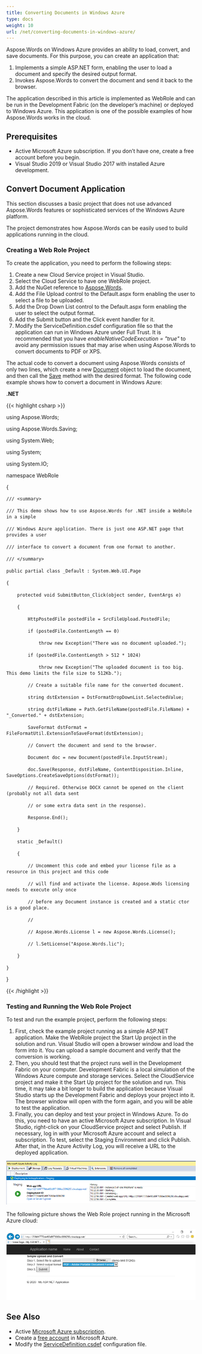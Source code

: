 ```yaml
---
title: Converting Documents in Windows Azure
type: docs
weight: 10
url: /net/converting-documents-in-windows-azure/
---
```


Aspose.Words on Windows Azure provides an ability to load, convert, and save documents. For this purpose, you can create an application that:

1. Implements a simple ASP.NET form, enabling the user to load a document and specify the desired output format.
1. Invokes Aspose.Words to convert the document and send it back to the browser.

The application described in this article is implemented as WebRole and can be run in the Development Fabric (on the developer’s machine) or deployed to Windows Azure. This application is one of the possible examples of how Aspose.Words works in the cloud.
## **Prerequisites**
- Active Microsoft Azure subscription. If you don’t have one, create a free account before you begin.
- Visual Studio 2019 or Visual Studio 2017 with installed Azure development.
## **Convert Document Application**
This section discusses a basic project that does not use advanced Aspose.Words features or sophisticated services of the Windows Azure platform.

The project demonstrates how Aspose.Words can be easily used to build applications running in the cloud.
### **Creating a Web Role Project**
To create the application, you need to perform the following steps:

1. Create a new Cloud Service project in Visual Studio.
1. Select the Cloud Service to have one WebRole project.
1. Add the NuGet reference to [Aspose.Words](https://www.nuget.org/packages/Aspose.Words/).
1. Add the File Upload control to the Default.aspx form enabling the user to select a file to be uploaded.
1. Add the Drop Down List control to the Default.aspx form enabling the user to select the output format.
1. Add the Submit button and the Click event handler for it.
1. Modify the ServiceDefinition.csdef configuration file so that the application can run in Windows Azure under Full Trust. It is recommended that you have *enableNativeCodeExecution = "true"* to avoid any permission issues that may arise when using Aspose.Words to convert documents to PDF or XPS.

The actual code to convert a document using Aspose.Words consists of only two lines, which create a new [Document](https://apireference.aspose.com/net/words/aspose.words/document) object to load the document, and then call the [Save](https://apireference.aspose.com/net/words/aspose.words/document/methods/save/index) method with the desired format. The following code example shows how to convert a document in Windows Azure:

**.NET**

{{< highlight csharp >}}

 using Aspose.Words;

using Aspose.Words.Saving;

using System.Web;

using System;

using System.IO;

namespace WebRole

{

    /// <summary>

    /// This demo shows how to use Aspose.Words for .NET inside a WebRole in a simple

    /// Windows Azure application. There is just one ASP.NET page that provides a user

    /// interface to convert a document from one format to another.

    /// </summary>

    public partial class _Default : System.Web.UI.Page

    {

        protected void SubmitButton_Click(object sender, EventArgs e)

        {

            HttpPostedFile postedFile = SrcFileUpload.PostedFile;

            if (postedFile.ContentLength == 0)

                throw new Exception("There was no document uploaded.");

            if (postedFile.ContentLength > 512 * 1024)

                throw new Exception("The uploaded document is too big. This demo limits the file size to 512Kb.");

            // Create a suitable file name for the converted document.

            string dstExtension = DstFormatDropDownList.SelectedValue;

            string dstFileName = Path.GetFileName(postedFile.FileName) + "_Converted." + dstExtension;

            SaveFormat dstFormat = FileFormatUtil.ExtensionToSaveFormat(dstExtension);

            // Convert the document and send to the browser.

            Document doc = new Document(postedFile.InputStream);

            doc.Save(Response, dstFileName, ContentDisposition.Inline, SaveOptions.CreateSaveOptions(dstFormat));

            // Required. Otherwise DOCX cannot be opened on the client (probably not all data sent

            // or some extra data sent in the response).

            Response.End();

        }

        static _Default()

        {

            // Uncomment this code and embed your license file as a resource in this project and this code 

            // will find and activate the license. Aspose.Wods licensing needs to execute only once

            // before any Document instance is created and a static ctor is a good place.

            //

            // Aspose.Words.License l = new Aspose.Words.License();

            // l.SetLicense("Aspose.Words.lic");

        }

    }

}

{{< /highlight >}}
### **Testing and Running the Web Role Project**
To test and run the example project, perform the following steps:

1. First, check the example project running as a simple ASP.NET application. Make the WebRole project the Start Up project in the solution and run. Visual Studio will open a browser window and load the form into it. You can upload a sample document and verify that the conversion is working.
1. Then, you should test that the project runs well in the Development Fabric on your computer. Development Fabric is a local simulation of the Windows Azure compute and storage services. Select the CloudService project and make it the Start Up project for the solution and run. This time, it may take a bit longer to build the application because Visual Studio starts up the Development Fabric and deploys your project into it. The browser window will open with the form again, and you will be able to test the application.
1. Finally, you can deploy and test your project in Windows Azure. To do this, you need to have an active Microsoft Azure subscription.
   In Visual Studio, right-click on your CloudService project and select Publish. If necessary, log in with your Microsoft Azure account and select a subscription.
   To test, select the Staging Environment and click Publish. After that, in the Azure Activity Log, you will receive a URL to the deployed application.

![todo:image_alt_text](converting-documents-in-windows-azure_1.png)


The following picture shows the Web Role project running in the Microsoft Azure cloud:

![todo:image_alt_text](converting-documents-in-windows-azure_2.png)
## **See Also**
- Active [Microsoft Azure subscription](https://docs.microsoft.com/en-us/azure/guides/developer/azure-developer-guide#understanding-accounts-subscriptions-and-billing).
- Create a [free account](https://azure.microsoft.com/free/?ref=microsoft.com&utm_source=microsoft.com&utm_medium=docs&utm_campaign=visualstudio) in Microsoft Azure.
- Modify the [ServiceDefinition.csdef](https://docs.microsoft.com/en-us/azure/cloud-services/schema-csdef-webrole#WebRole) configuration file.
